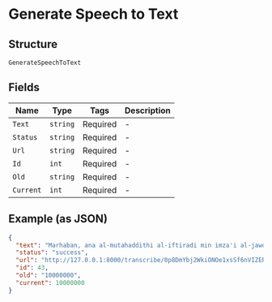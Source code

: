 
# Generate Speech to Text

## Structure

`GenerateSpeechToText`

## Fields

| Name | Type | Tags | Description |
|  --- | --- | --- | --- |
| `Text` | `string` | Required | - |
| `Status` | `string` | Required | - |
| `Url` | `string` | Required | - |
| `Id` | `int` | Required | - |
| `Old` | `string` | Required | - |
| `Current` | `int` | Required | - |

## Example (as JSON)

```json
{
  "text": "Marhaban, ana al-mutahaddithi al-iftiradi min imza'i al-jawda. Da'ani ulqi al-tahiyyata ala jumhourik wa u'arrifahom ala muntajatik abra wasilatin min akthar al-wasaili al-taswiqiya, tashwiqan wa mut'a.",
  "status": "success",
  "url": "http://127.0.0.1:8000/transcribe/0p8DmYbj2WkiONOe1xsSf6nVIZERRJgE8RJELnvG.mp3",
  "id": 43,
  "old": "10000000",
  "current": 10000000
}
```


